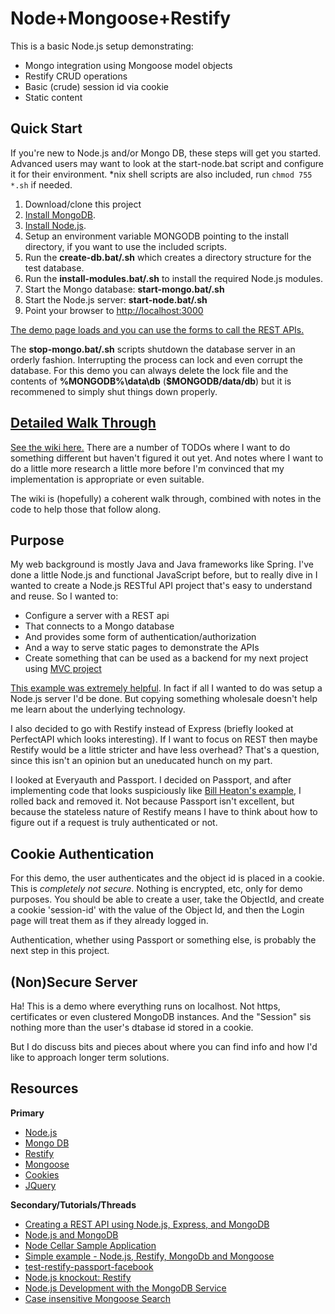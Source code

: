 # Node+Mongoose+Restify #

This is a basic Node.js setup demonstrating:  

- Mongo integration using Mongoose model objects  
- Restify CRUD operations  
- Basic (crude) session id via cookie
- Static content

## Quick Start ##
If you're new to Node.js and/or Mongo DB, these steps will get you started. Advanced users may want to look at the start-node.bat script and configure it for their environment. *nix shell scripts are also included, run `chmod 755 *.sh` if needed.
  
1. Download/clone this project
2. [Install MongoDB](http://docs.mongodb.org/manual/installation/#gsc.tab=0).
3. [Install Node.js](http://nodejs.org/download/).
4. Setup an environment variable MONGODB pointing to the install directory, if you want to use the included scripts.
5. Run the **create-db.bat/.sh** which creates a directory structure for the test database.
6. Run the **install-modules.bat/.sh** to install the required Node.js modules.
7. Start the Mongo database: **start-mongo.bat/.sh**
8. Start the Node.js server: **start-node.bat/.sh**
0. Point your browser to [http://localhost:3000](http://localhost:3000)

[The demo page loads and you can use the forms to call the REST APIs.](https://github.com/pcimino/nodejs-restify-mongodb/wiki/APITest)

The **stop-mongo.bat/.sh** scripts shutdown the database server in an orderly fashion. Interrupting the process can lock and even corrupt the database. For this demo you can always delete the lock file and the contents of **%MONGODB%\data\db** (**$MONGODB/data/db**) but it is recommened to simply shut things down properly.

## [Detailed Walk Through](https://github.com/pcimino/nodejs-restify-mongodb/wiki) ##
[See the wiki here.](https://github.com/pcimino/nodejs-restify-mongodb/wiki) There are a number of TODOs where I want to do something different but haven't figured it out yet. And notes where I want to do a little more research a little more before I'm convinced that my implementation is appropriate or even suitable.

The wiki is (hopefully) a coherent walk through, combined with notes in the code to help those that follow along.

## Purpose ##
My web background is mostly Java and Java frameworks like Spring. I've done a little Node.js and functional JavaScript before, but to really dive in I wanted to create a Node.js RESTful API project that's easy to understand and reuse. So I wanted to:
- Configure a server with a REST api
- That connects to a Mongo database
- And provides some form of authentication/authorization
- And a way to serve static pages to demonstrate the APIs  
- Create something that can be used as a backend for my next project using [MVC project](https://github.com/enyojs/enyo/wiki/Enyo-MVC-Intro)  

[This example was extremely helpful](http://pixelhandler.com/blog/2012/02/09/develop-a-restful-api-using-node-js-with-express-and-mongoose/). In fact if all I wanted to do was setup a Node.js server I'd be done. But copying something wholesale doesn't help me learn about the underlying technology.

I also decided to go with Restify instead of Express (briefly looked at PerfectAPI which looks interesting). If I want to focus on REST then maybe Restify would be a little stricter and have less overhead? That's a question, since this isn't an opinion but an uneducated hunch on my part.

I looked at Everyauth and Passport. I decided on Passport, and after implementing code that looks suspiciously like [Bill Heaton's example](http://pixelhandler.com/blog/2012/02/09/develop-a-restful-api-using-node-js-with-express-and-mongoose/), I rolled back and removed it. Not because Passport isn't excellent, but because the stateless nature of Restify means I have to think about how to figure out if a request is truly authenticated or not.

## Cookie Authentication ##
For this demo, the user authenticates and the object id is placed in a cookie. This is *completely not secure*. Nothing is encrypted, etc, only for demo purposes. You should be able to create a user, take the ObjectId, and create a cookie 'session-id' with the value of the Object Id, and then the Login page will treat them as if they already logged in.

Authentication, whether using Passport or something else, is probably the next step in this project.

## (Non)Secure Server ##
Ha! This is a demo where everything runs on localhost. Not https, certificates or even clustered MongoDB instances. And the "Session" sis nothing more than the user's dtabase id stored in a cookie. 

But I do discuss bits and pieces about where you can find info and how I'd like to approach longer term solutions.

## Resources ##
**Primary**  
- [Node.js](http://nodejs.org/)  
- [Mongo DB](http://www.mongodb.org/)  
- [Restify](http://mcavage.github.com/node-restify)  
- [Mongoose](http://mongoosejs.com/)  
- [Cookies](http://https://github.com/jed/cookies)  
- [JQuery](http://api.jquery.com/)  

**Secondary/Tutorials/Threads**  
- [Creating a REST API using Node.js, Express, and MongoDB](http://coenraets.org/blog/2012/10/creating-a-rest-api-using-node-js-express-and-mongodb/)  
- [Node.js and MongoDB](http://howtonode.org/node-and-mongo)
- [Node Cellar Sample Application](https://github.com/ccoenraets/nodecellar)  
- [Simple example - Node.js, Restify, MongoDb and Mongoose](http://backbonetutorials.com/nodejs-restify-mongodb-mongoose/)  
- [test-restify-passport-facebook](https://github.com/halrobertson/test-restify-passport-facebook/)  
- [Node.js knockout: Restify](http://blog.nodeknockout.com/post/34710903021/restify)
- [Node.js Development with the MongoDB Service](http://docs.cloudfoundry.com/services/mongodb/nodejs-mongodb.html)  
- [Case insensitive Mongoose Search](https://fabianosoriani.wordpress.com/2012/03/22/mongoose-validate-unique-field-insensitive/)  





